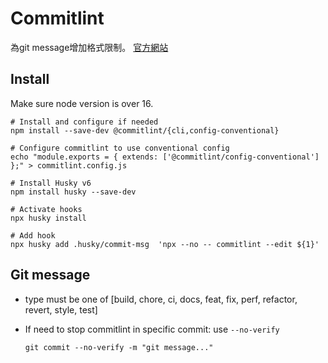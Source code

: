 # Commitlint

為git message增加格式限制。
[官方網站](https://commitlint.js.org/#/)

## Install
Make sure node version is over 16.

```bash!=
# Install and configure if needed
npm install --save-dev @commitlint/{cli,config-conventional}

# Configure commitlint to use conventional config
echo "module.exports = { extends: ['@commitlint/config-conventional'] };" > commitlint.config.js

# Install Husky v6
npm install husky --save-dev

# Activate hooks
npx husky install

# Add hook
npx husky add .husky/commit-msg  'npx --no -- commitlint --edit ${1}'
```

## Git message
- type must be one of [build, chore, ci, docs, feat, fix, perf, refactor, revert, style, test]

- If need to stop commitlint in specific commit:
use `--no-verify`
    ```bash!=
    git commit --no-verify -m "git message..."
    ```
